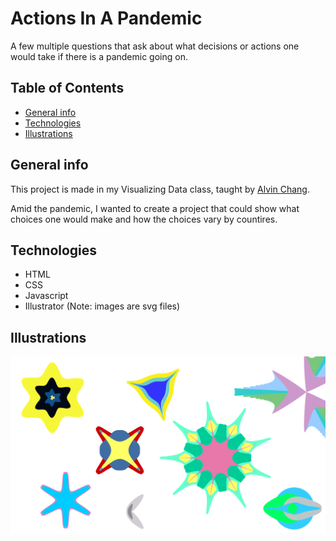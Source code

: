 # Actions In A Pandemic
A few multiple questions that ask about what decisions or actions one would take if there is a pandemic going on.

## Table of Contents
* [General info](#general-info)
* [Technologies](#technologies)
* [Illustrations](#illustrations)

## General info
This project is made in my Visualizing Data class, taught by [Alvin Chang](https://alvinschang.com/).

Amid the pandemic, I wanted to create a project that could show what choices one would make and how the choices vary by countires.

## Technologies
* HTML
* CSS
* Javascript
* Illustrator (Note: images are svg files)

## Illustrations
![example](./assets/svg0.svg)


